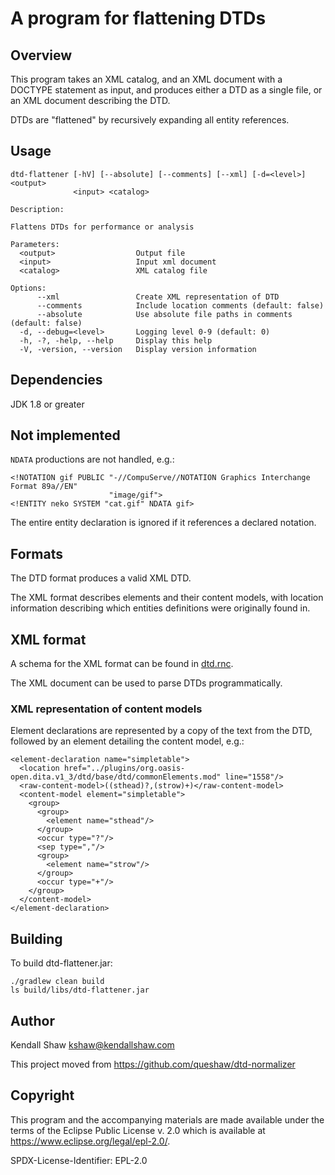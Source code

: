 [//]: # "-*- mode: markdown; coding: utf-8-unix -*-"

# A program for flattening DTDs

## Overview

This program takes an XML catalog, and an XML document with a DOCTYPE
statement as input, and produces either a DTD as a single file, or an
XML document describing the DTD.

DTDs are "flattened" by recursively expanding all entity references.

## Usage

```
dtd-flattener [-hV] [--absolute] [--comments] [--xml] [-d=<level>] <output>
              <input> <catalog>

Description:

Flattens DTDs for performance or analysis

Parameters:
  <output>                  Output file
  <input>                   Input xml document
  <catalog>                 XML catalog file

Options:
      --xml                 Create XML representation of DTD
      --comments            Include location comments (default: false)
      --absolute            Use absolute file paths in comments (default: false)
  -d, --debug=<level>       Logging level 0-9 (default: 0)
  -h, -?, -help, --help     Display this help
  -V, -version, --version   Display version information
```

## Dependencies

JDK 1.8 or greater

## Not implemented

`NDATA` productions are not handled, e.g.:

```
<!NOTATION gif PUBLIC "-//CompuServe//NOTATION Graphics Interchange Format 89a//EN"
                      "image/gif">
<!ENTITY neko SYSTEM "cat.gif" NDATA gif>
```

The entire entity declaration is ignored if it references a declared notation.

## Formats

The DTD format produces a valid XML DTD.

The XML format describes elements and their content models, with
location information describing which entities definitions were
originally found in.

## XML format

A schema for the XML format can be found in [dtd.rnc](etc/dtd.rnc).

The XML document can be used to parse DTDs programmatically.

### XML representation of content models

Element declarations are represented by a copy of the text from the DTD, followed by an element detailing the content model, e.g.:

```
<element-declaration name="simpletable">
  <location href="../plugins/org.oasis-open.dita.v1_3/dtd/base/dtd/commonElements.mod" line="1558"/>
  <raw-content-model>((sthead)?,(strow)+)</raw-content-model>
  <content-model element="simpletable">
    <group>
      <group>
        <element name="sthead"/>
      </group>
      <occur type="?"/>
      <sep type=","/>
      <group>
        <element name="strow"/>
      </group>
      <occur type="+"/>
    </group>
  </content-model>
</element-declaration>
```

## Building

To build dtd-flattener.jar:

```
./gradlew clean build
ls build/libs/dtd-flattener.jar
```
## Author

Kendall Shaw <kshaw@kendallshaw.com>

This project moved from https://github.com/queshaw/dtd-normalizer

## Copyright

This program and the accompanying materials are made available under
the terms of the Eclipse Public License v. 2.0 which is available at
https://www.eclipse.org/legal/epl-2.0/.

SPDX-License-Identifier: EPL-2.0
